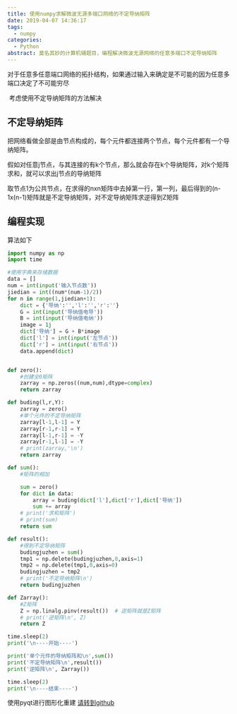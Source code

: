 ```yaml
---
title: 使用numpy求解微波无源多端口网络的不定导纳矩阵
date: 2019-04-07 14:36:17
tags:
  - numpy
categories:
  - Python
abstract: 莫名其妙的计算机辅题目，编程解决微波无源网络的任意多端口不定导纳矩阵
---
```


​	对于任意多任意端口网络的拓扑结构，如果通过输入来确定是不可能的因为任意多端口决定了不可能穷尽

​	考虑使用不定导纳矩阵的方法解决<!--more-->

## 不定导纳矩阵

把网络看做全部是由节点构成的，每个元件都连接两个节点，每个元件都有一个导纳矩阵。

假如对任意j节点，与其连接的有k个节点，那么就会存在k个导纳矩阵，对k个矩阵求和，就可以求出j节点的导纳矩阵

取节点1为公共节点，在求得的nxn矩阵中去掉第一行，第一列，最后得到的(n-1x(n-1)矩阵就是不定导纳矩阵，对不定导纳矩阵求逆得到Z矩阵

## 编程实现

算法如下

```python
import numpy as np
import time

#使用字典来存储数据
data = []
num = int(input('输入节点数'))
jiedian = int((num*(num-1)/2))
for n in range(1,jiedian+1):
    dict = {'导纳':'','l':'','r':''}
    G = int(input('导纳值电导'))
    B = int(input('导纳值电纳'))
    image = 1j
    dict['导纳'] = G + B*image
    dict['l'] = int(input('左节点'))
    dict['r'] = int(input('右节点'))
    data.append(dict)


def zero():
    #创建全0矩阵
    zarray = np.zeros((num,num),dtype=complex)
    return zarray

def buding(l,r,Y):
    zarray = zero()
    #单个元件的不定导纳矩阵
    zarray[l-1,l-1] = Y
    zarray[r-1,r-1] = Y
    zarray[l-1,r-1] = -Y
    zarray[r-1,l-1] = -Y
    # print(zarray,'\n')
    return zarray

def sum():
    #矩阵的相加

    sum = zero()
    for dict in data:
        array = buding(dict['l'],dict['r'],dict['导纳'])
        sum += array
    # print('求和矩阵')
    # print(sum)
    return sum

def result():
    #得到不定导纳矩阵
    budingjuzhen = sum()
    tmp1 = np.delete(budingjuzhen,0,axis=1)
    tmp2 = np.delete(tmp1,0,axis=0)
    budingjuzhen = tmp2
    # print('不定导纳矩阵\n')
    return budingjuzhen

def Zarray():
    #Z矩阵
    Z = np.linalg.pinv(result())  # 逆矩阵就是Z矩阵
    # print('逆矩阵\n', Z)
    return Z

time.sleep(2)
print('\n----开始----')

print('单个元件的导纳矩阵和\n',sum())
print('不定导纳矩阵\n',result())
print('逆矩阵\n', Zarray())

time.sleep(2)  
print('\n----结束----')
```

使用pyqt进行图形化重建
[请转到github](https://github.com/Landers1037/microwave_fuzhu)

